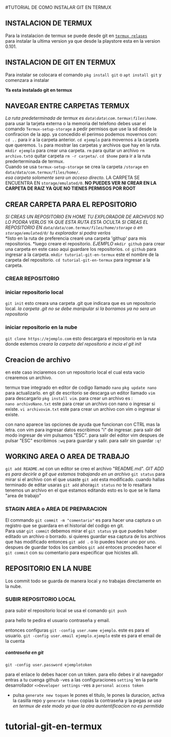 #TUTORIAL DE COMO INSTALAR GIT EN TERMUX

## INSTALACION DE TERMUX

Para la instalacion de termux se puede desde git en [`termux relases`](https://github.com/termux/termux-app/releases)<br>
para instalar la ultima version ya que desde la playstore esta en la version 0.101.

## INSTALACION DE GIT EN TERMUX

Para instalar se colocara el comando `pkg install git` o `apt install git` y comenzara a instalar

**Ya esta instalado git en termux**

## NAVEGAR ENTRE CARPETAS TERMUX

*La ruta predeterminada de termux es `data\data\com.termux\files\home`*.<br>
para usar la tarjeta externa o la memoria del telefono debes usar el comando `Termux-setup-storage` a pedir permisos que use la sd desde la confiracion de la app.
ya concedido el perimso podemos movernos con:<br>
 `cd ..` para ir a la carpeta anterior.
`cd ejemplo` para movernos a la carpeta que queremos.
`ls` para mostrar las carpetas y archivos que hay en la ruta.
`mkdir ejemplo` para crear una carpeta.
`rm` para quitar un archivo `rm archivo.txt`o  quitar carpeta `rm -r carpeta/`.
`cd $home` para ir a la ruta prederterminada de termux.
<br>
Cuando se usa `termux-setup-storage` se crea la carpeta `/storage` en `data/data/com.termux/files/home/`.<br>
*esa carpeta solomente sera un acceso directo.*
LA CARPETA SE ENCUENTRA EN `storage/emulated/0`.
**NO PUEDES VER NI CREAR EN LA CARPETA DE RAIZ YA QUE NO TIENES PERMISOS POR ROOT**

## CREAR CARPETA PARA EL REPOSITORIO

*SI CREAS UN REPOSITORIO EN HOME TU EXPLORADOR DE ARCHIVOS NO LO PODRA VERLOS YA QUE ESTA RUTA ESTA OCULTA*
*SI CREAS EL REPOSITORIO EN `data/data/com.termux/files/home/storage` o en `storage/emulated/0/` tu explorador si podra verlos*<br>
*listo en la ruta de preferencia crearé una carpeta 'githup' para mis repositorios.
*luego creare el repositorio.
*EJEMPLO*
`mkdir github` para crear una carpeta en este caso aqui guardare los repositorios.
`cd github` para ingresar a la carpeta.
`mkdir tutorial-git-en-termux` este el nombre de la carpeta del repositorio.
`cd tutorial-git-en-termux` para ingresar a la carpeta.

### CREAR REPOSITORIO

### iniciar repositorio local
`git init` esto creara una carpeta .git que indicara que es un repositorio local.
*la carpeta .git no se debe manipular si la borramos ya no sera un repositorio*<br>

### iniciar repositorio en la nube 
`git clone https://ejemplo.com` esto descargara el repositorio en la ruta donde estemos
*creara la carpeta del repositorio e incia el git init*

## Creacion de archivo

en este caso inciaremos con un repositorio local el cual esta vacio
crearemos un archivo.

termux trae integrado en editor de codigo llamado `nano` `pkg update nano` para actualizarlo.
en git de escritorio se descarga un editor llamado `vim` para descargarlo `pkg install vim`.
para crear un archivo es :<br>
`nano archivoNano.txt` este para crear un archivo con nano o ingresar si existe.
`vi archivovim.txt` este para crear un archivo con vim o ingresar si existe.

con nano aparece las opciones de ayuda que funcionan con CTRL mas la letra.
con vim para ingresar datos escribimos "i" de ingresar.
para salir del modo ingresar de vim pulsamos "ESC".
para salir del editor vim despues de pulsar "ESC" escribimos `:wq` para guardar y salir.
para salir sin guardar `:q!`

## WORKING AREA O AREA DE TRABAJO

`git add README.md` con un editor se creo el archivo "README.md".
*GIT ADD es para decirle a git que estamos trabajando en un archivo*
`git status` para mirar si el archivo con el que usaste `git add` esta modificado.
cuando hallas terminado de editar usaras `git add` ahora`git status` no te lo resaltara
tenemos un archivo en el que estamos editando esto es lo que se le llama "area de trabajo"

### STAGIN AREA o AREA DE PREPARACION

El commando `git commit -m "comentario"` es para hacer una captura o un registro que se guardara en el historial del codigo en git.<br>
Para usar `git commit` debemos mirar el `git status` ya que puedes haber editado un archivo o borrado.
si quieres guardar esa captura de los archivos que has modificado entonces `git add .` o lo puedes hacer uno por uno.
despues de guardar todos los cambios `git add` entoces procedes hacer el `git commit` con su comentario para especificar que hicistes alli.

## REPOSITORIO EN LA NUBE

Los commit todo se guarda de manera local y no trabajas directamente en la nube.

### SUBIR REPOSITORIO LOCAL

para subir el repositorio local se usa el comando `git push`

para hello te pedira el usuario contraseña y email.

entonces configuras
`git -config user.name ejemplo`. este es para el usuario.
`git -config user.email ejemplo.ejemplo` este es para el email de la cuenta

##### contraseña en git
`git -config user.password ejemplotoken`

para el enlace lo debes hacer con un token.
para ello debes ir al navegador entras a tu cuenga github
-ves a las configuraciones `setting`
'en la parte desarrollador `<>Developer settings` 
-ves a `personal access token`
- pulsa `generate new toquen` le pones el titulo, le pones la duracion, activa la casilla repo y `generate token` copias la contraseña y la pegas
*se usa en termux de este modo ya que la otra auntentificacion no es permitida*
# tutorial-git-en-termux
